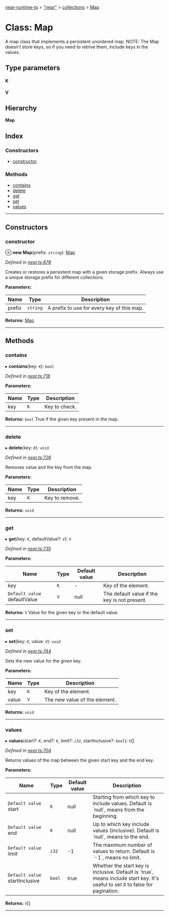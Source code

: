 [near-runtime-ts](../README.md) > ["near"](../modules/_near_.md) > [collections](../modules/_near_.collections.md) > [Map](../classes/_near_.collections.map.md)

# Class: Map

A map class that implements a persistent unordered map. NOTE: The Map doesn't store keys, so if you need to retrive them, include keys in the values.

## Type parameters
#### K 
#### V 
## Hierarchy

**Map**

## Index

### Constructors

* [constructor](_near_.collections.map.md#constructor)

### Methods

* [contains](_near_.collections.map.md#contains)
* [delete](_near_.collections.map.md#delete)
* [get](_near_.collections.map.md#get)
* [set](_near_.collections.map.md#set)
* [values](_near_.collections.map.md#values)

---

## Constructors

<a id="constructor"></a>

###  constructor

⊕ **new Map**(prefix: *`string`*): [Map](_near_.collections.map.md)

*Defined in [near.ts:678](https://github.com/nearprotocol/near-runtime-ts/blob/16a2965/near.ts#L678)*

Creates or restores a persistent map with a given storage prefix. Always use a unique storage prefix for different collections.

**Parameters:**

| Name | Type | Description |
| ------ | ------ | ------ |
| prefix | `string` |  A prefix to use for every key of this map. |

**Returns:** [Map](_near_.collections.map.md)

___

## Methods

<a id="contains"></a>

###  contains

▸ **contains**(key: *`K`*): `bool`

*Defined in [near.ts:718](https://github.com/nearprotocol/near-runtime-ts/blob/16a2965/near.ts#L718)*

**Parameters:**

| Name | Type | Description |
| ------ | ------ | ------ |
| key | `K` |  Key to check. |

**Returns:** `bool`
True if the given key present in the map.

___
<a id="delete"></a>

###  delete

▸ **delete**(key: *`K`*): `void`

*Defined in [near.ts:726](https://github.com/nearprotocol/near-runtime-ts/blob/16a2965/near.ts#L726)*

Removes value and the key from the map.

**Parameters:**

| Name | Type | Description |
| ------ | ------ | ------ |
| key | `K` |  Key to remove. |

**Returns:** `void`

___
<a id="get"></a>

###  get

▸ **get**(key: *`K`*, defaultValue?: *`V`*): `V`

*Defined in [near.ts:735](https://github.com/nearprotocol/near-runtime-ts/blob/16a2965/near.ts#L735)*

**Parameters:**

| Name | Type | Default value | Description |
| ------ | ------ | ------ | ------ |
| key | `K` | - |  Key of the element. |
| `Default value` defaultValue | `V` |  null |  The default value if the key is not present. |

**Returns:** `V`
Value for the given key or the default value.

___
<a id="set"></a>

###  set

▸ **set**(key: *`K`*, value: *`V`*): `void`

*Defined in [near.ts:744](https://github.com/nearprotocol/near-runtime-ts/blob/16a2965/near.ts#L744)*

Sets the new value for the given key.

**Parameters:**

| Name | Type | Description |
| ------ | ------ | ------ |
| key | `K` |  Key of the element. |
| value | `V` |  The new value of the element. |

**Returns:** `void`

___
<a id="values"></a>

###  values

▸ **values**(start?: *`K`*, end?: *`K`*, limit?: *`i32`*, startInclusive?: *`bool`*): `V`[]

*Defined in [near.ts:704](https://github.com/nearprotocol/near-runtime-ts/blob/16a2965/near.ts#L704)*

Returns values of the map between the given start key and the end key.

**Parameters:**

| Name | Type | Default value | Description |
| ------ | ------ | ------ | ------ |
| `Default value` start | `K` |  null |  Starting from which key to include values. Default is \`null\`, means from the beginning. |
| `Default value` end | `K` |  null |  Up to which key include values (inclusive). Default is \`null\`, means to the end. |
| `Default value` limit | `i32` |  -1 |  The maximum number of values to return. Default is \`-1\`, means no limit. |
| `Default value` startInclusive | `bool` | true |  Whether the start key is inclusive. Default is \`true\`, means include start key. It's useful to set it to false for pagination. |

**Returns:** `V`[]

___


